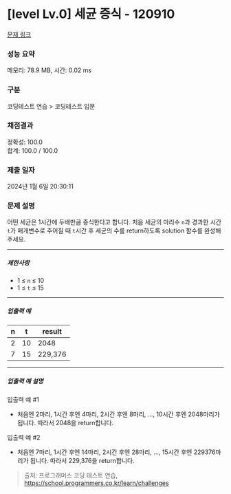 # [level Lv.0] 세균 증식 - 120910 

[문제 링크](https://school.programmers.co.kr/learn/courses/30/lessons/120910) 

### 성능 요약

메모리: 78.9 MB, 시간: 0.02 ms

### 구분

코딩테스트 연습 > 코딩테스트 입문

### 채점결과

정확성: 100.0<br/>합계: 100.0 / 100.0

### 제출 일자

2024년 1월 6일 20:30:11

### 문제 설명

<p>어떤 세균은 1시간에 두배만큼 증식한다고 합니다. 처음 세균의 마리수 <code>n</code>과 경과한 시간 <code>t</code>가 매개변수로 주어질 때 <code>t</code>시간 후 세균의 수를 return하도록 solution 함수를 완성해주세요.</p>

<hr>

<h5>제한사항</h5>

<ul>
<li>1 ≤ <code>n</code> ≤ 10</li>
<li>1 ≤ <code>t</code> ≤ 15</li>
</ul>

<hr>

<h5>입출력 예</h5>
<table class="table">
        <thead><tr>
<th>n</th>
<th>t</th>
<th>result</th>
</tr>
</thead>
        <tbody><tr>
<td>2</td>
<td>10</td>
<td>2048</td>
</tr>
<tr>
<td>7</td>
<td>15</td>
<td>229,376</td>
</tr>
</tbody>
      </table>
<hr>

<h5>입출력 예 설명</h5>

<p>입출력 예 #1</p>

<ul>
<li>처음엔 2마리, 1시간 후엔 4마리, 2시간 후엔 8마리, ..., 10시간 후엔 2048마리가 됩니다. 따라서 2048을 return합니다.</li>
</ul>

<p>입출력 예 #2</p>

<ul>
<li>처음엔 7마리, 1시간 후엔 14마리, 2시간 후엔 28마리, ..., 15시간 후엔 229376마리가 됩니다. 따라서 229,376을 return합니다.</li>
</ul>


> 출처: 프로그래머스 코딩 테스트 연습, https://school.programmers.co.kr/learn/challenges